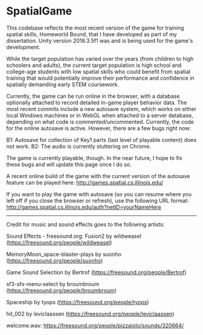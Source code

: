# SpatialGame
This codebase reflects the most recent version of the game for training spatial skills, Homeworld Bound, that I have developed as part of my dissertation. Unity version 2018.3.5f1 was and is being used for the game's development. 

While the target population has varied over the years (from children to high schoolers and adults), the current target population is high school and college-age students with low spatial skills who could benefit from spatial training that would potentially improve their performance and confidence in spatially demanding early STEM coursework.

Currently, the game can be run online in the browser, with a database optionally attached to record detailed in-game player behavior data. The most recent commits include a new autosave system, which works on either local Windows machines or in WebGL when attached to a server database, depending on what code is commented/uncommented. Currently, the code for the online autosave is active. However, there are a few bugs right now:

B1: Autosave for collection of Key1 parts (last level of playable content) does not work. 
B2: The audio is currently stuttering on Chrome. 

The game is currently playable, though. In the near future, I hope to fix these bugs and will update this page once I do so.

A recent online build of the game with the current version of the autosave feature can be played here: http://games.spatial.cs.illinois.edu/

If you want to play the game with autosave (so you can resume where you left off if you close the browser or refresh), use the following URL format:
http://games.spatial.cs.illinois.edu/auth?netID=yourNameHere

*****************************************************************************************************************************
Credit for music and sound effects goes to the following artists:

Sound Effects - freesound.org:
Fusion2 by wildweasel (https://freesound.org/people/wildweasel)

MemoryMoon_space-blaster-plays by suonho (https://freesound.org/people/suonho)

Game Sound Selection by Bertrof (https://freesound.org/people/Bertrof)

sf3-sfx-menu-select by broumbroum (https://freesound.org/people/broumbroum)

Spaceship by tyops (https://freesound.org/people/tyops)

hit_002 by leviclaassen (https://freesound.org/people/leviclaassen)

welcome.wav: https://freesound.org/people/pizzaiolo/sounds/320664/



